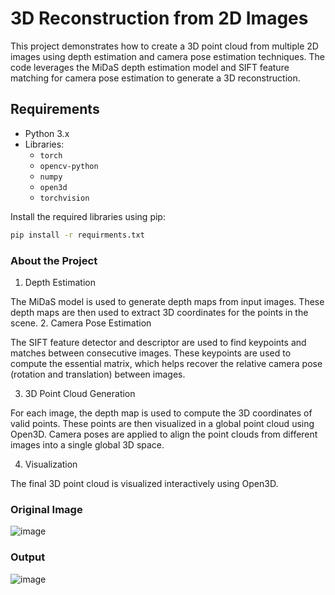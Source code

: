 # 3D Reconstruction from 2D Images

This project demonstrates how to create a 3D point cloud from multiple 2D images using depth estimation and camera pose estimation techniques. The code leverages the MiDaS depth estimation model and SIFT feature matching for camera pose estimation to generate a 3D reconstruction.

## Requirements

- Python 3.x
- Libraries:
  - `torch`
  - `opencv-python`
  - `numpy`
  - `open3d`
  - `torchvision`

Install the required libraries using pip:

```bash
pip install -r requirments.txt
```
### About the Project

1. Depth Estimation

The MiDaS model is used to generate depth maps from input images. These depth maps are then used to extract 3D coordinates for the points in the scene.
2. Camera Pose Estimation

The SIFT feature detector and descriptor are used to find keypoints and matches between consecutive images. These keypoints are used to compute the essential matrix, which helps recover the relative camera pose (rotation and translation) between images.

3. 3D Point Cloud Generation

For each image, the depth map is used to compute the 3D coordinates of valid points. These points are then visualized in a global point cloud using Open3D. Camera poses are applied to align the point clouds from different images into a single global 3D space.

4. Visualization

The final 3D point cloud is visualized interactively using Open3D.

### Original Image 
![image](https://github.com/user-attachments/assets/3799312e-562a-40c5-ba45-711ece0e0d11)

### Output
![image](https://github.com/user-attachments/assets/e0302e30-34c7-4384-9b5e-4720ea2fd677)
